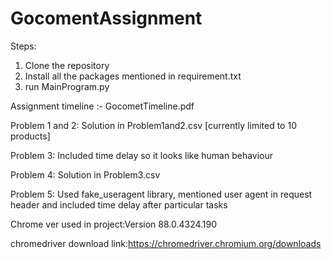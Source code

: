# GocomentAssignment
Steps:
1. Clone the repository
2. Install all the packages mentioned in requirement.txt
3. run MainProgram.py

Assignment timeline :- GocometTimeline.pdf

Problem 1 and 2: Solution in Problem1and2.csv [currently limited to 10 products]

Problem 3: Included time delay so it looks like human behaviour

Problem 4: Solution in Problem3.csv

Problem 5: Used fake_useragent library, mentioned user agent in request header and included time delay after particular tasks 

Chrome ver used in project:Version 88.0.4324.190

chromedriver download link:https://chromedriver.chromium.org/downloads
